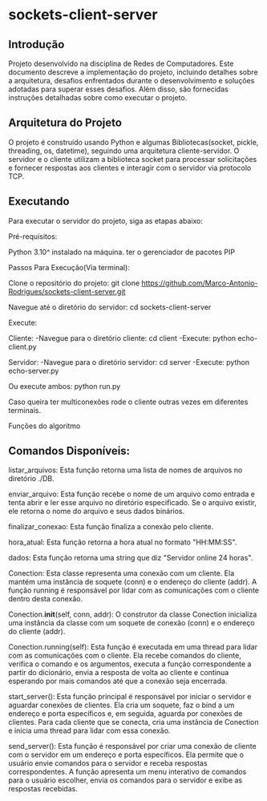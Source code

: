 # sockets-client-server

## Introdução

Projeto desenvolvido na disciplina de Redes de Computadores. Este documento descreve a implementação do projeto, incluindo detalhes sobre a arquitetura, desafios enfrentados durante o desenvolvimento e soluções adotadas para superar esses desafios. Além disso, são fornecidas instruções detalhadas sobre como executar o projeto.

## Arquitetura do Projeto

O projeto  é construído usando Python e algumas Bibliotecas(socket, pickle, threading, os, datetime), seguindo uma arquitetura cliente-servidor.
O servidor e o cliente utilizam a biblioteca socket para processar solicitações e fornecer respostas aos clientes e interagir com o servidor via protocolo TCP.

## Executando

Para executar o servidor do projeto, siga as etapas abaixo:

Pré-requisitos:

 Python 3.10^ instalado na máquina.
 ter o gerenciador de pacotes PIP


Passos Para Execução(Via terminal):

 Clone o repositório do projeto: 
git clone https://github.com/Marco-Antonio-Rodrigues/sockets-client-server.git

Navegue até o diretório do servidor: 
cd sockets-client-server

Execute:

 Cliente:
   -Navegue para o diretório cliente:
    cd client
   -Execute:
     python echo-client.py

 Servidor:
   -Navegue para o diretório servidor:
    cd server
   -Execute:
     python echo-server.py

Ou execute ambos:
python run.py

Caso queira ter multiconexões rode o cliente outras vezes em diferentes terminais.

Funções do algoritmo

## Comandos Disponíveis: 

listar_arquivos: Esta função retorna uma lista de nomes de arquivos no diretório ./DB.

enviar_arquivo: Esta função recebe o nome de um arquivo como entrada e tenta abrir e ler esse arquivo no diretório especificado. Se o arquivo existir, ele retorna o nome do arquivo e seus dados binários.

finalizar_conexao: Esta função finaliza a conexão pelo cliente.

hora_atual: Esta função retorna a hora atual no formato "HH:MM:SS".

dados: Esta função retorna uma string que diz "Servidor online 24 horas".

Conection: Esta classe representa uma conexão com um cliente. Ela mantém uma instância de soquete (conn) e o endereço do cliente (addr). A função running é responsável por lidar com as comunicações com o cliente dentro desta conexão.

Conection.__init__(self, conn, addr): O construtor da classe Conection inicializa uma instância da classe com um soquete de conexão (conn) e o endereço do cliente (addr).

Conection.running(self): Esta função é executada em uma thread para lidar com as comunicações com o cliente. Ela recebe comandos do cliente, verifica o comando e os argumentos, executa a função correspondente a partir do dicionário, envia a resposta de volta ao cliente e continua esperando por mais comandos até que a conexão seja encerrada.

start_server(): Esta função principal é responsável por iniciar o servidor e aguardar conexões de clientes. Ela cria um soquete, faz o bind a um endereço e porta específicos e, em seguida, aguarda por conexões de clientes. Para cada cliente que se conecta, cria uma instância de Conection e inicia uma thread para lidar com essa conexão.

send_server(): Esta função é responsável por criar uma conexão de cliente com o servidor em um endereço e porta específicos. Ela permite que o usuário envie comandos para o servidor e receba respostas correspondentes. A função apresenta um menu interativo de comandos para o usuário escolher, envia os comandos para o servidor e exibe as respostas recebidas.

